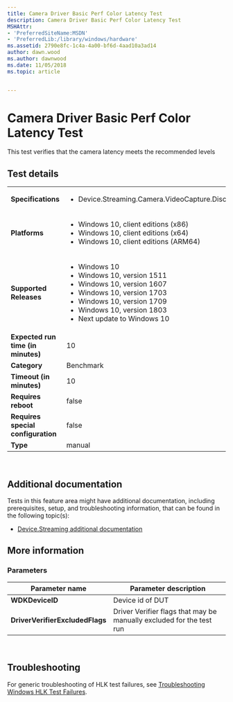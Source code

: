 ```yaml
---
title: Camera Driver Basic Perf Color Latency Test
description: Camera Driver Basic Perf Color Latency Test
MSHAttr:
- 'PreferredSiteName:MSDN'
- 'PreferredLib:/library/windows/hardware'
ms.assetid: 2790e8fc-1c4a-4a00-bf6d-4aad10a3ad14
author: dawn.wood
ms.author: dawnwood
ms.date: 11/05/2018
ms.topic: article


---
```


# <span id="p_hlk_test.922a4217-e0c5-4fe2-8ecf-a87391947cc0"></span>Camera Driver Basic Perf Color Latency Test


This test verifies that the camera latency meets the recommended levels

## Test details
|||
|---|---|
| **Specifications**  | <ul><li>Device.Streaming.Camera.VideoCapture.Discretional.BasicPerf</li></ul> |  
| **Platforms**   | <ul><li>Windows 10, client editions (x86)</li><li>Windows 10, client editions (x64)</li><li>Windows 10, client editions (ARM64)</li></ul> |
| **Supported Releases** | <ul><li>Windows 10</li><li>Windows 10, version 1511</li><li>Windows 10, version 1607</li><li>Windows 10, version 1703</li><li>Windows 10, version 1709</li><li>Windows 10, version 1803</li><li>Next update to Windows 10</li></ul> |
|**Expected run time (in minutes)**| 10 |
|**Category**| Benchmark |
|**Timeout (in minutes)**| 10 |
|**Requires reboot**| false |
|**Requires special configuration**| false |
|**Type**| manual |

 

## <span id="Additional_documentation"></span><span id="additional_documentation"></span><span id="ADDITIONAL_DOCUMENTATION"></span>Additional documentation


Tests in this feature area might have additional documentation, including prerequisites, setup, and troubleshooting information, that can be found in the following topic(s):

-   [Device.Streaming additional documentation](device-streaming-additional-documentation.md)

## <span id="More_information"></span><span id="more_information"></span><span id="MORE_INFORMATION"></span>More information


### <span id="Parameters"></span><span id="parameters"></span><span id="PARAMETERS"></span>Parameters

| Parameter name                  | Parameter description                                                |
|---------------------------------|----------------------------------------------------------------------|
| **WDKDeviceID**                 | Device id of DUT                                                     |
| **DriverVerifierExcludedFlags** | Driver Verifier flags that may be manually excluded for the test run |

 

## <span id="Troubleshooting"></span><span id="troubleshooting"></span><span id="TROUBLESHOOTING"></span>Troubleshooting


For generic troubleshooting of HLK test failures, see [Troubleshooting Windows HLK Test Failures](..\user\troubleshooting-windows-hlk-test-failures.md).

 

 






